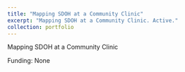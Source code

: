 ```yaml
---
title: "Mapping SDOH at a Community Clinic"
excerpt: "Mapping SDOH at a Community Clinic. Active."
collection: portfolio
---
```


Mapping SDOH at a Community Clinic

Funding: None
